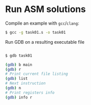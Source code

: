 # Run ASM solutions

Compile an example with `gcc`/`clang`:

```bash
$ gcc -g task01.s -o task01
```

Run GDB on a resulting executable file

```bash

$ gdb task01

(gdb) b main
(gdb) r
# Print current file listing
(gdb) list
# Next instruction
(gdb) n
# Print registers info
(gdb) info r
```

